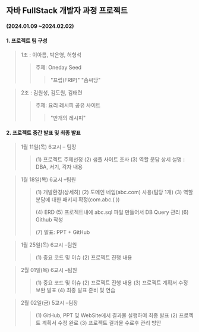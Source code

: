 ## 자바 FullStack 개발자 과정 프로젝트

####      (2024.01.09 ~2024.02.02)

 #### 1. 프로젝트 팀 구성
> 1조 : 이아름, 박은영, 허형석
>	> 주제: Oneday Seed
>	>	> "프립(FRIP)" "솜씨당"


> 2조 : 김원성, 김도원,  김태련
>	> 주제: 요리 레시피 공유 사이트
>	>	> "만개의 레시피"

#### 2. 프로젝트 중간 발표 및 최종 발표
> 1월 11일(목) 6교시 – 팀장 
> >  (1) 프로젝트 주제선정
> >  (2) 샘플 사이트 조사
> >  (3) 역할 분담 상세 설명 : DBA, 서기, 각자 내용

> 1월 18일(목) 6교시 –팀원
> > (1) 개발환경(상세히)
> > (2)	도메인 네임(abc.com) 사용(팀당 1개)
> > (3)	역할 분담에 대한 패키지 확정(com.abc.( ))
> > 
> > (4)	ERD
> > (5)	프로젝트내에 abc.sql 파일 만들어서 DB Query 관리
> > (6)	Github 작성
> > 
> > (7) 발표: PPT + GitHub


> 1월 25일(목) 6교시 –팀원
> > (1) 중요 코드 및 이슈
> > (2) 프로젝트 진행 내용 

> 2월 01일(목) 6교시 –팀원
> > (1) 중요 코드 및 이슈
> > (2) 프로젝트 진행 내용
> > (3) 프로젝트 계획서 수정 보완 발표
> > (4) 최종 발표 준비 및 연습
 
> 2월 02일(금) 5교시 –팀장
> > (1) GitHub, PPT 및 WebSite에서 결과물 실행하여 최종 발표
> > (2) 프로젝트 계획서 수정 완료
> > (3) 프로젝트 결과물 수료후 관리 방안
